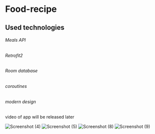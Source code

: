 # Food-recipe

## Used technologies

###### Meals API

###### Retrofit2

###### Room database

###### coroutines

###### modern design

video of app will be released later

![Screenshot (4)](https://user-images.githubusercontent.com/108394058/191504759-c471b797-b2a8-4327-ac32-db3bd249895a.png)
![Screenshot (5)](https://user-images.githubusercontent.com/108394058/191505044-703d51bb-5ee8-4720-8f3b-a4520944e205.png)
![Screenshot (8)](https://user-images.githubusercontent.com/108394058/191505062-cb03c685-1edb-4ca7-bccd-22979cc2a09e.png)
![Screenshot (9)](https://user-images.githubusercontent.com/108394058/191505096-a18cf8e8-4520-43cb-aa16-bb321699796e.png)

